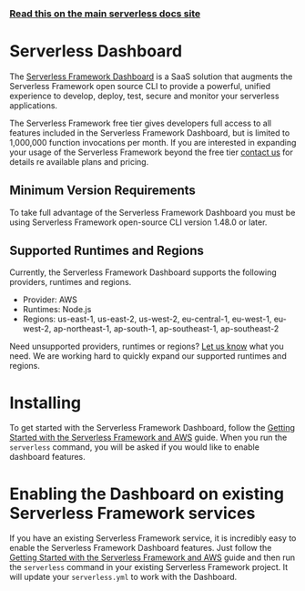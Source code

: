 <!--
title: Serverless - Dashboard Reference
menuText: Dashboard Reference
layout: Doc
-->

<!-- DOCS-SITE-LINK:START automatically generated  -->

### [Read this on the main serverless docs site](https://www.serverless.com/framework/docs/dashboard/)

<!-- DOCS-SITE-LINK:END -->

# Serverless Dashboard

The [Serverless Framework Dashboard](https://dashboard.serverless.com/) is a SaaS solution that augments the Serverless Framework open source CLI to provide a powerful, unified experience to develop, deploy, test, secure and monitor your serverless applications.

The Serverless Framework free tier gives developers full access to all features included in the Serverless Framework Dashboard, but is limited to 1,000,000 function invocations per month. If you are interested in expanding your usage of the Serverless Framework beyond the free tier [contact us](https://serverless.com/enterprise/contact/) for details re available plans and pricing.

## Minimum Version Requirements

To take full advantage of the Serverless Framework Dashboard you must be using Serverless Framework open-source CLI version 1.48.0 or later.

## Supported Runtimes and Regions

Currently, the Serverless Framework Dashboard supports the following providers, runtimes and regions.

- Provider: AWS
- Runtimes: Node.js
- Regions: us-east-1, us-east-2, us-west-2, eu-central-1, eu-west-1, eu-west-2, ap-northeast-1, ap-south-1, ap-southeast-1, ap-southeast-2

Need unsupported providers, runtimes or regions? [Let us know](https://serverless.com/enterprise/) what you need. We are working hard to quickly expand our supported runtimes and regions.

# Installing

To get started with the Serverless Framework Dashboard, follow the [Getting Started with the Serverless Framework and AWS](/framework/docs/getting-started/) guide. When you run the `serverless` command, you will be asked if you would like to enable dashboard features.

# Enabling the Dashboard on existing Serverless Framework services

If you have an existing Serverless Framework service, it is incredibly easy to enable the Serverless Framework Dashboard features. Just follow the [Getting Started with the Serverless Framework and AWS](/framework/docs/getting-started/) guide and then run the `serverless` command in your existing Serverless Framework project. It will update your `serverless.yml` to work with the Dashboard.
